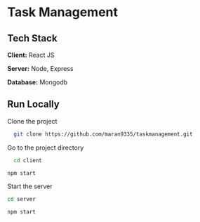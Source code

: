 
# Task Management 



## Tech Stack

**Client:** React JS

**Server:** Node, Express

**Database:** Mongodb

    
## Run Locally

Clone the project

```bash
  git clone https://github.com/maran9335/taskmanagement.git
```

Go to the project directory

```bash
  cd client
```

```bash
npm start
```

Start the server

```bash
cd server
```
```bash
npm start
```







